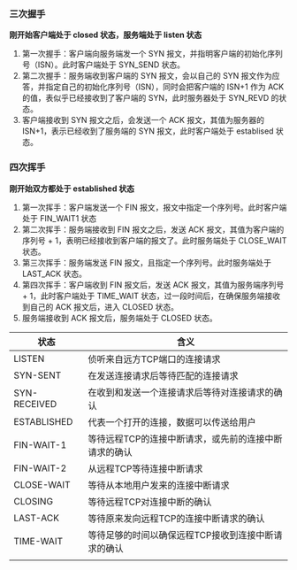 ### 三次握手
**刚开始客户端处于 closed 状态，服务端处于 listen 状态**

1. 第一次握手：客户端向服务端发一个 SYN 报文，并指明客户端的初始化序列号（ISN）。此时客户端处于 SYN_SEND 状态。
2. 第二次握手：服务端收到客户端的 SYN 报文，会以自己的 SYN 报文作为应答，并指定自己的初始化序列号（ISN），同时会把客户端的 ISN+1 作为 ACK 的值，表似乎已经接收到了客户端的 SYN，此时服务器处于 SYN_REVD 的状态。
3. 客户端接收到 SYN 报文之后，会发送一个 ACK 报文，其值为服务器的 ISN+1，表示已经收到了服务端的 SYN 报文，此时客户端处于 establised 状态。

### 四次挥手
**刚开始双方都处于 established 状态**

1. 第一次挥手：客户端发送一个 FIN 报文，报文中指定一个序列号。此时客户端处于 FIN_WAIT1 状态
2. 第二次挥手：服务端接收到 FIN 报文之后，发送 ACK 报文，其值为客户端的序列号 + 1，表明已经接收到客户端的报文了。此时服务端处于 CLOSE_WAIT 状态。
3. 第三次挥手：服务端发送 FIN 报文，且指定一个序列号。此时服务端处于 LAST_ACK 状态。
4. 第四次挥手：客户端收到 FIN 报文后，发送 ACK 报文，其值为服务端序列号 + 1，此时客户端处于 TIME_WAIT 状态，过一段时间后，在确保服务端接收到自己的 ACK 报文后，进入 CLOSED 状态。
5. 服务端接收到 ACK 报文后，服务端处于 CLOSED 状态。

|状态|含义|
|-|-|
|LISTEN|侦听来自远方TCP端口的连接请求|
|SYN-SENT|在发送连接请求后等待匹配的连接请求|
|SYN-RECEIVED|在收到和发送一个连接请求后等待对连接请求的确认|
|ESTABLISHED|代表一个打开的连接，数据可以传送给用户|
|FIN-WAIT-1|等待远程TCP的连接中断请求，或先前的连接中断请求的确认|
|FIN-WAIT-2|从远程TCP等待连接中断请求|
|CLOSE-WAIT|等待从本地用户发来的连接中断请求|
|CLOSING|等待远程TCP对连接中断的确认|
|LAST-ACK|等待原来发向远程TCP的连接中断请求的确认|
|TIME-WAIT|等待足够的时间以确保远程TCP接收到连接中断请求的确认|
|||



